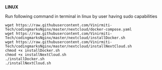 **LINUX**

Run following command in terminal in linux by user having sudo capabilities
```
wget https://raw.githubusercontent.com/Vinirmiti-Tech/codingmarksNginx/master/nextcloud/docker-compose.yaml
wget https://raw.githubusercontent.com/Vinirmiti-Tech/codingmarksNginx/master/nextcloud/installDocker.sh
wget https://raw.githubusercontent.com/Vinirmiti-Tech/codingmarksNginx/master/nextcloud/installNextCloud.sh
chmod +x installDocker.sh
chmod +x installNextCloud.sh
./installDocker.sh
./installNextCloud.sh
```




